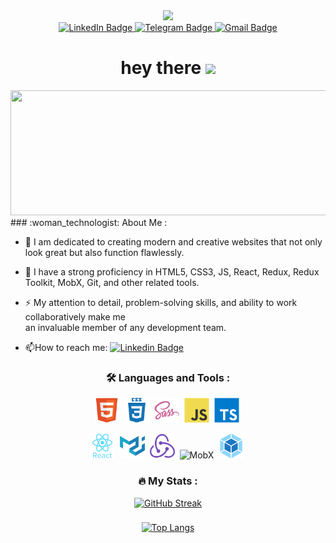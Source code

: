 <div id="header" align="center">
  <img src="https://media.giphy.com/media/v1.Y2lkPTc5MGI3NjExM2I5YzcyMmFlM2U0ZDIwMGI3MGUwZmQ2ODk4Zjk2NjQxODUwNWUwNiZlcD12MV9pbnRlcm5hbF9naWZzX2dpZklkJmN0PWc/LMcB8XospGZO8UQq87/giphy.gif" width="250"/>
 </div>

  <div id="badges" align="center">
  <a href="https://www.linkedin.com/in/kategrivickaya/" target="_blank">
    <img src="https://img.shields.io/badge/LinkedIn-blue?style=for-the-badge&logo=linkedin&logoColor=white" alt="LinkedIn Badge"/>
  </a>
  <a href="https://t.me/katerina_grivickaya">
    <img src="https://img.shields.io/badge/Telegram-2CA5E0?style=for-the-badge&logo=telegram&logoColor=white" alt="Telegram Badge"/>
  </a>
  <a href="mailto:hryvitskayaekaterina@gmail.com"> 
  <img src="https://img.shields.io/badge/Gmail-D14836?style=for-the-badge&logo=gmail&logoColor=white" alt="Gmail Badge"/>
  </a>
</div>
<h1  align="center">
  hey there
  <img src="https://media.giphy.com/media/hvRJCLFzcasrR4ia7z/giphy.gif" width="30px"/>
</h1>
<div align="center">
  <img src="https://media.giphy.com/media/4H3Ii5eLChYul9p7NL/giphy-downsized-large.gif" width="600" height="200"  width="200"/>
</div>
### :woman_technologist: About Me : <br>

- :telescope: I am dedicated to creating modern and creative websites that not only look great but also function flawlessly. 

- :seedling: I have a strong proficiency in HTML5, CSS3, JS, React, Redux, Redux Toolkit, MobX, Git, and other related tools.

- :zap: My attention to detail, problem-solving skills, and ability to work collaboratively make me <br> an invaluable member of any development team.

- :mailbox:How to reach me: [![Linkedin Badge](https://img.shields.io/badge/-kakbar-blue?style=flat&logo=Linkedin&logoColor=white)](https://www.linkedin.com/in/kategrivickaya/)

<div align="center">

### :hammer_and_wrench: Languages and Tools :  
<div>
  <img src="https://github.com/devicons/devicon/blob/master/icons/html5/html5-original.svg" title="HTML5" alt="HTML" width="40" height="40"/>&nbsp;
  <img src="https://github.com/devicons/devicon/blob/master/icons/css3/css3-plain-wordmark.svg"  title="CSS3" alt="CSS" width="40" height="40"/>&nbsp;
    <img src="https://github.com/devicons/devicon/blob/master/icons/sass/sass-original.svg"  title="SASS" alt="SASS" width="40" height="40"/>&nbsp;
  <img src="https://github.com/devicons/devicon/blob/master/icons/javascript/javascript-original.svg" title="JavaScript" alt="JavaScript" width="40" height="40"/>&nbsp;
  <img src="https://github.com/devicons/devicon/blob/master/icons/typescript/typescript-original.svg" title="JavaScript" alt="JavaScript" width="40" height="40"/>&nbsp;
  
  <img src="https://github.com/devicons/devicon/blob/master/icons/react/react-original-wordmark.svg" title="React" alt="React" width="40" height="40"/>&nbsp;
  <img src="https://github.com/devicons/devicon/blob/master/icons/materialui/materialui-original.svg" title="Material UI" alt="Material UI" width="40" height="40"/>&nbsp;
  <img src="https://github.com/devicons/devicon/blob/master/icons/redux/redux-original.svg" title="Redux" alt="Redux " width="40" height="40"/>&nbsp;
  <img src="https://mobx.js.org/assets/mobx.png" title="MobX" alt="MobX " width="40" height="40"/>&nbsp;
  <img src="https://github.com/devicons/devicon/blob/master/icons/webpack/webpack-original.svg" title="Webpack" alt="Webpack " width="40" height="40"/>&nbsp;
 


### :fire: My Stats :
[![GitHub Streak](http://github-readme-streak-stats.herokuapp.com?user=KateFront&hide_border=true)](https://git.io/streak-stats)
###
[![Top Langs](https://github-readme-stats.vercel.app/api/top-langs/?username=KateFront)](https://github.com/anuraghazra/github-readme-stats)

</div>



